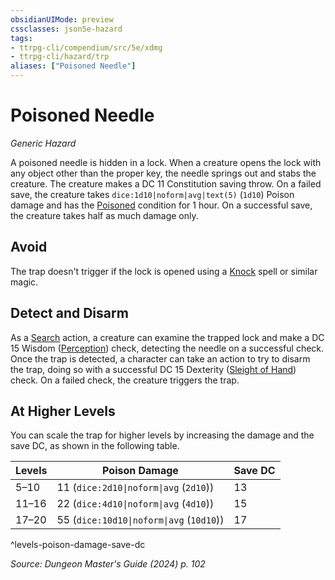 ```yaml
---
obsidianUIMode: preview
cssclasses: json5e-hazard
tags:
- ttrpg-cli/compendium/src/5e/xdmg
- ttrpg-cli/hazard/trp
aliases: ["Poisoned Needle"]
---
```

# Poisoned Needle
*Generic Hazard*  

A poisoned needle is hidden in a lock. When a creature opens the lock with any object other than the proper key, the needle springs out and stabs the creature. The creature makes a DC 11 Constitution saving throw. On a failed save, the creature takes `dice:1d10|noform|avg|text(5)` (`1d10`) Poison damage and has the [Poisoned](3-Compendium/rules/conditions.md#Poisoned) condition for 1 hour. On a successful save, the creature takes half as much damage only.

## Avoid

The trap doesn't trigger if the lock is opened using a [Knock](3-Compendium/spells/knock-xphb.md) spell or similar magic.

## Detect and Disarm

As a [Search](3-Compendium/rules/actions.md#Search) action, a creature can examine the trapped lock and make a DC 15 Wisdom ([Perception](3-Compendium/rules/skills.md#Perception)) check, detecting the needle on a successful check. Once the trap is detected, a character can take an action to try to disarm the trap, doing so with a successful DC 15 Dexterity ([Sleight of Hand](3-Compendium/rules/skills.md#Sleight%20of%20Hand)) check. On a failed check, the creature triggers the trap.

## At Higher Levels

You can scale the trap for higher levels by increasing the damage and the save DC, as shown in the following table.

| Levels | Poison Damage | Save DC |
|--------|---------------|---------|
| 5–10 | 11 (`dice:2d10\|noform\|avg` (`2d10`)) | 13 |
| 11–16 | 22 (`dice:4d10\|noform\|avg` (`4d10`)) | 15 |
| 17–20 | 55 (`dice:10d10\|noform\|avg` (`10d10`)) | 17 |
^levels-poison-damage-save-dc

*Source: Dungeon Master's Guide (2024) p. 102*